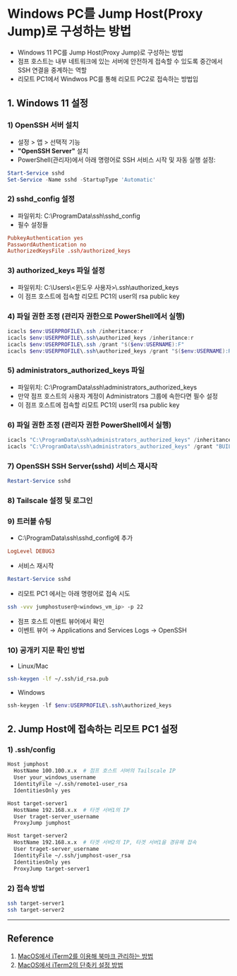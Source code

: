 # Windows PC를 Jump Host(Proxy Jump)로 구성하는 방법

- Windows 11 PC를 Jump Host(Proxy Jump)로 구성하는 방법
- 점프 호스트는 내부 네트워크에 있는 서버에 안전하게 접속할 수 있도록 중간에서 SSH 연결을 중계하는 역할
- 리모트 PC1에서 Windwos PC를 통해 리모트 PC2로 접속하는 방법임

## 1. Windows 11 설정

### 1) OpenSSH 서버 설치
- 설정 > 앱 > 선택적 기능
- **"OpenSSH Server"** 설치
- PowerShell(관리자)에서 아래 명령어로 SSH 서비스 시작 및 자동 실행 설정:
```powershell
Start-Service sshd
Set-Service -Name sshd -StartupType 'Automatic'
```

### 2) sshd_config 설정
- 파일위치: C:\ProgramData\ssh\sshd_config
- 필수 설정들

```conf
PubkeyAuthentication yes
PasswordAuthentication no
AuthorizedKeysFile .ssh/authorized_keys
```

### 3) authorized_keys 파일 설정
- 파일위치: C:\Users\\<윈도우 사용자>\\.ssh\authorized_keys
- 이 점프 호스트에 접속할 리모트 PC1의 user의 rsa public key

### 4) 파일 권한 조정 (관리자 권한으로 PowerShell에서 실행)
```powershell
icacls $env:USERPROFILE\.ssh /inheritance:r
icacls $env:USERPROFILE\.ssh\authorized_keys /inheritance:r
icacls $env:USERPROFILE\.ssh /grant "$($env:USERNAME):F"
icacls $env:USERPROFILE\.ssh\authorized_keys /grant "$($env:USERNAME):R"
```
### 5) administrators_authorized_keys 파일
- 파일위치: C:\ProgramData\ssh\administrators_authorized_keys
- 만약 점프 호스트의 사용자 계정이 Administrators 그룹에 속한다면 필수 설정
- 이 점프 호스트에 접속할 리모트 PC1의 user의 rsa public key

### 6) 파일 권한 조정 (관리자 권한 PowerShell에서 실행)
```powershell
icacls "C:\ProgramData\ssh\administrators_authorized_keys" /inheritance:r
icacls "C:\ProgramData\ssh\administrators_authorized_keys" /grant "BUILTIN\Administrators:R"
```

### 7) OpenSSH SSH Server(sshd) 서비스 재시작
```powershell
Restart-Service sshd
```

### 8) Tailscale 설정 및 로그인

### 9) 트러블 슈팅
- C:\ProgramData\ssh\sshd_config에 추가
```conf
LogLevel DEBUG3
```
- 서비스 재시작
```powershell
Restart-Service sshd
```
- 리모트 PC1 에서는 아래 명령어로 접속 시도
```bash
ssh -vvv jumphostuser@<windows_vm_ip> -p 22
```
- 점프 호스트 이벤트 뷰어에서 확인
- 이벤트 뷰어 → Applications and Services Logs → OpenSSH

### 10) 공개키 지문 확인 방법
- Linux/Mac
```bash
ssh-keygen -lf ~/.ssh/id_rsa.pub
```
- Windows
```powershell
ssh-keygen -lf $env:USERPROFILE\.ssh\authorized_keys
```

## 2. Jump Host에 접속하는 리모트 PC1 설정

### 1) .ssh/config
```bash
Host jumphost
  HostName 100.100.x.x  # 점프 호스트 서버의 Tailscale IP
  User your_windows_username
  IdentityFile ~/.ssh/remote1-user_rsa
  IdentitiesOnly yes

Host target-server1
  HostName 192.168.x.x  # 타겟 서버1의 IP
  User traget-server_username
  ProxyJump jumphost

Host target-server2
  HostName 192.168.x.x  # 타겟 서버2의 IP, 타겟 서버1을 경유해 접속
  User traget-server_username
  IdentityFile ~/.ssh/jumphost-user_rsa
  IdentitiesOnly yes
  ProxyJump target-server1
```

### 2) 접속 방법
```bash
ssh target-server1
ssh target-server2
```

---
## Reference
1. [MacOS에서 iTerm2를 이용해 북마크 관리하는 방법](https://github.com/20eung/iterm2)
2. [MacOS에서 iTerm2의 단축키 설정 방법](https://github.com/20eung/macos-iterm2-shortcut)
